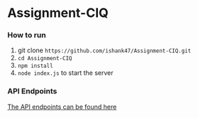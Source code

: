 # Assignment-CIQ
### How to run
1. git clone ``https://github.com/ishank47/Assignment-CIQ.git``
2. ``cd Assignment-CIQ`` 
3. ``npm install``
4. ``node index.js`` to start the server

### API Endpoints
[The API endpoints can be found here](https://docs.google.com/document/d/1U7Mwk_d36z1C_NzK8ymIEqeh0xy5C8FEc6CQEl5Dndc/edit?usp=sharing)

